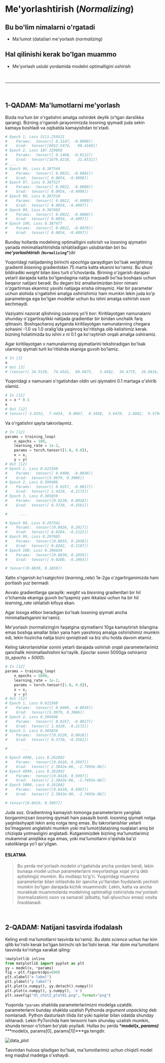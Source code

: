 # Me'yorlashtirish (*Normalizing*)
## Bu bo'lim nimalarni o'rgatadi
 * Ma'lumot (data)lari me'yorlash (*normalizing*)

## Hal qilinishi kerak bo'lgan muammo
 * Me'yorlash uslubi yordamida modelni optimalligini oshirish 

<br/>

* * *

<br/>

## **1-QADAM:** Ma'lumotlarni me'yorlash

Bizda ma'lum bir o'rgatishni amalga oshirdek deylik (o'tgan darslikka qarang). Bizning o'rganish jarayonimizda *loss*ning qiymadi juda sekin kamaya boshladi va oqibatda kamayishdan to'xtadi.
```python
# Epoch 1, Loss 3111.259521
# 	 Params:  tensor([ 0.3147, -0.0090])
# 	 Grad:  tensor([6852.5474,   90.4160])
# Epoch 2, Loss 187.329056
# 	 Params:  tensor([ 0.1468, -0.0112])
# 	 Grad:  tensor([1679.8218,   21.8531])
# ...
# Epoch 96, Loss 0.387544
# 	 Params:  tensor([ 0.0922, -0.0081])
# 	 Grad:  tensor([ 0.0054, -0.4098])
# Epoch 97, Loss 0.387527
# 	 Params:  tensor([ 0.0922, -0.0080])
# 	 Grad:  tensor([ 0.0054, -0.4098])
# Epoch 98, Loss 0.387510
# 	 Params:  tensor([ 0.0922, -0.0080])
# 	 Grad:  tensor([ 0.0054, -0.4097])
# Epoch 99, Loss 0.387493
# 	 Params:  tensor([ 0.0922, -0.0080])
# 	 Grad:  tensor([ 0.0054, -0.4097])
# Epoch 100, Loss 0.387477
# 	 Params:  tensor([ 0.0922, -0.0079])
# 	 Grad:  tensor([ 0.0054, -0.4097])
```
Bunday hollarda modelning optimalligini oshirish va *loss*ning qiymatini yanada minimallashtirishda ishlatiladigan uslublardan biri bu ***me'yorlashtirish** (***`Normalizing`***)dir

Yuqoridagi natijadaning birinchi *epoch*iga qaraydigan bo'lsak *weight*ning gradienti *bias*ning gradientidan 75 marta katta ekanini ko'ramiz. Bu shuni bildiradiki *weight* bilan *bies* turli o'lchovlarda. Birining o'zgarish darajasi yetarli darajada katta bo'lgandagina natija maqsadli bo'lsa boshqasi uchun beqaror natijani beradi. Bu degani biz amallarimizdan biror nimani o'zgartirmas ekanmiz yaxshi natijaga erisha olmaymiz. Har bir parameter uchun alohida o'rgatishni amalga oshirishimiz ham mumkin lekin juda ko'p parameterga ega bo'lgan modellar uchun bu ishni amalga oshirish oson kechmaydi.

Vaziyatni nazorat qilishning osonroq yo'li bor: Kiritilayotgan namunalarni shunday o'zgartiraylikki natijada gradientlar bir biridan unchalik farq qilmasin. Boshqacharoq aytganda kiritilayotgan namunalarning chegara sohasini -1.0 va 1.0 oralig'ida yaqinroq ko'ritishga olib kelishimiz kerak. bizning holatimizda bu ishni *x* ni 0.1 ga ko'raytirish orqali amalga oshiramiz.

Agar kiritilayotgan x namunalarning qiymatlarini tekshiradigan bo'lsak ularning qiymati turli ko'ritishda ekaniga guvoh bo'lamiz. 
```python
# In [3]
x
# Out [3]
# (tensor([ 34.5520,  74.4541,  80.9875,   3.4582,  56.4779,  26.9816,  95.7942, 106.2283,  61.1694,   1.0895,   8.9626]),
```



Yuqoridagi *x* namunani o'rgatishdan oldin uni qiymatini 0.1 martaga o'shirib olamiz.

```python
# In [12]
x = x * 0.1
x
# Out [12]
# tensor([ 3.4552,  7.4454,  8.0987,  0.3458,  5.6478,  2.6982,  9.5794, 10.6228, 6.1169,  0.1090,  0.8963])
```

Va o'rgatishni qayta takrorlaymiz.

```python
# In [12]
params = training_loop(
    n_epochs = 100,
    learning_rate = 1e-2,
    params = torch.tensor([1.0, 0.0]),
    x = x,
    y = y)
# Out [12]
# Epoch 1, Loss 0.622568
# 	 Params:  tensor([ 0.9400, -0.0039])
# 	 Grad:  tensor([5.9979, 0.3906])
# Epoch 2, Loss 0.399406
# 	 Params:  tensor([ 0.9257, -0.0017])
# 	 Grad:  tensor([ 1.4320, -0.2172])
# Epoch 3, Loss 0.385859
# 	 Params:  tensor([0.9220, 0.0018])
# 	 Grad:  tensor([ 0.3730, -0.3561])

#      ...

# Epoch 98, Loss 0.297541
# 	 Params:  tensor([0.8836, 0.2817])
# 	 Grad:  tensor([ 0.0284, -0.2121])
# Epoch 99, Loss 0.297085
# 	 Params:  tensor([0.8833, 0.2838])
# 	 Grad:  tensor([ 0.0282, -0.2107])
# Epoch 100, Loss 0.296634
# 	 Params:  tensor([0.8830, 0.2859])
# 	 Grad:  tensor([ 0.0280, -0.2093])

# tensor([0.8830, 0.2859])
```

Xatto o'rganish ko'rsatgichini (*learning_rate*) 1e-2ga o'zgartirganimizda ham portlash yuz bermadi. 

Avvalo gradientlarga qaraylik: *weight* va *bies*ning gradientlari bir hil o'lchamda ekaniga guvoh bo'lyapmiz yani ikkalasi uchun ha bir hil *learning_rate* ishlatish kifoya ekan. 

Agar *loss*ga etibor beradigan bo'lsak *loss*ning qiymati ancha minimallashganini ko'ramiz.

Me'yorlash (normalizing)ni faqatgina qiymatlarni 10ga kamaytirish bilangina emas boshqa amallar bilan yana ham yaxshiroq amalga oshirishimiz mumkin edi, lekin hozircha natija bizni qoniqtiradi va biz shu holda davom etamiz.

Keling takrorlanishlar sonini yetarli darajada oshirish orqali parameterlarimiz qanchalik minimallashishini ko'raylik. *Epoc*lar sonini 5000ga oshiramiz (*n_epochs = 5000*):

```python
# In [12]
params = training_loop(
    n_epochs = 5000,
    learning_rate = 1e-2,
    params = torch.tensor([1.0, 0.0]),
    x = x,
    y = y)
# Out [12]
# Epoch 1, Loss 0.622568
# 	 Params:  tensor([ 0.9400, -0.0039])
# 	 Grad:  tensor([5.9979, 0.3906])
# Epoch 2, Loss 0.399406
# 	 Params:  tensor([ 0.9257, -0.0017])
# 	 Grad:  tensor([ 1.4320, -0.2172])
# Epoch 3, Loss 0.385859
# 	 Params:  tensor([0.9220, 0.0018])
# 	 Grad:  tensor([ 0.3730, -0.3561])

#       ...

# Epoch 4998, Loss 0.262982
# 	 Params:  tensor([0.8410, 0.5997])
# 	 Grad:  tensor([ 2.3842e-06, -2.7493e-06])
# Epoch 4999, Loss 0.262982
# 	 Params:  tensor([0.8410, 0.5997])
# 	 Grad:  tensor([ 2.3842e-06, -2.7493e-06])
# Epoch 5000, Loss 0.262982
# 	 Params:  tensor([0.8410, 0.5997])
# 	 Grad:  tensor([ 2.3842e-06, -2.7493e-06])

# tensor([0.8410, 0.5997])
```

Juda soz. Gradientning kamayish tomonga parameterlarni yangilab borganimizsari *loss*ning qiymati ham pasayib bordi. *loss*ning qiymati nolga yaqinlashyapti lekin aniq nolga teng emas. Bu takrorlanishlar yetarli bo'lmaganini anglatishi mumkin yoki ma'lumot(data)ning nuqtalari aniq bir chiziqda yotmasligini anglatadi. Kutganimizdek bizning ma'lumotlarimiz mukammal aniqlikka ega emas, yoki ma'lumotlarni o'qishda ba'zi xatoliklarga yo'l qo'yilgan. 

#### ESLATMA
> Bu yerda me'yorlash modelni o'rgatishda ancha yordam berdi, lekin bunaqa model uchun parameterlarni meyorlashga xojat yo'q deb aytishingiz mumkin. Bu mutlaqo to'g'ri. Yuqoridagi muammo parameterlar bilan ishlashda bir qancha yo'llaridan foydalanib yechish mumkin bo'lgan darajada kichik muammodir.
> Lekin, katta va ancha murakkab muammolarda modelning optimalligi oshirishda me'yorlash (normalization) oson va samarali (albatta, hali qiluvchuv emas) vosita hisoblanadi.

<br/>

## **2-QADAM:** Natijani tasvirda ifodalash

Keling endi ma'lumotlarni tasvirda ko'ramiz. Bu *data  science* uchun har kim qilib ko'rishi kerak bo'lgan birinchi ish bo'lishi kerak. Har doim ma'lumotlarni tasvirda ko'rishga xarakat qiling:

```python
%matplotlib inline
from matplotlib import pyplot as plt
yy = model(x, *params)
fig = plt.figure(dpi=600)
plt.xlabel("x label")
plt.ylabel("y label")
plt.plot(x.numpy(), yy.detach().numpy())
plt.plot(x.numpy(), y.numpy(), 'o')
plt.savefig("dl_ch1t2_plot01.png", format="png")
```

Yuqorida *`*params`* shaklida parameterlarimizni modelga uzatdik. parameterlarni bunday shaklda uzatish Pythonda *argument unpacking* deb nomlanadi. Python dasturlash tilida *list* yoki *tuple*lar bilan odatda shunday ishlanadi. Lekin PyTorchda ham tensorni ham shunday uzatish mumkin, shunda tensor o'lcham bo'ylab yoyiladi. Hullas bu yerda ***model(x, *params)*** ***model(x, params[0], params[1])***ga tengdir.

![data_plot](https://martianvenusian.github.io/dl_tutorial/codes/tutorial_1/dl_ch1t2_plot01.png)

Tasvirdan hulosa qiladigan bo'lsak, ma'lumotlarimiz uchun chiqizli model eng maqbul madelga o'xshaydi.